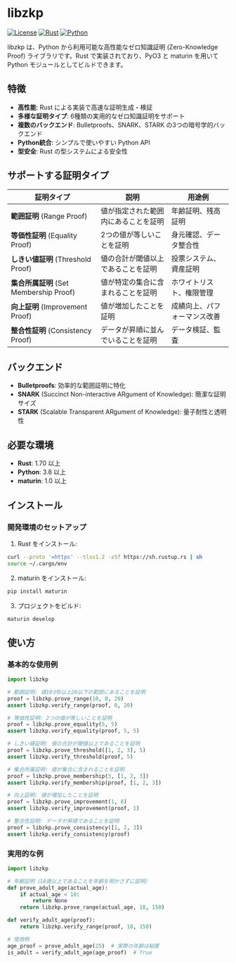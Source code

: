 # libzkp

[![License](https://img.shields.io/badge/license-Apache-2.0-blue.svg)](LICENSE)
[![Rust](https://img.shields.io/badge/rust-1.70+-orange.svg)](https://www.rust-lang.org)
[![Python](https://img.shields.io/badge/python-3.8+-blue.svg)](https://www.python.org)

libzkp は、Python から利用可能な高性能なゼロ知識証明 (Zero-Knowledge Proof) ライブラリです。Rust で実装されており、PyO3 と maturin を用いて Python モジュールとしてビルドできます。

## 特徴

- **高性能**: Rust による実装で高速な証明生成・検証
- **多様な証明タイプ**: 6種類の実用的なゼロ知識証明をサポート
- **複数のバックエンド**: Bulletproofs、SNARK、STARK の3つの暗号学的バックエンド
- **Python統合**: シンプルで使いやすい Python API
- **型安全**: Rust の型システムによる安全性

## サポートする証明タイプ

| 証明タイプ | 説明 | 用途例 |
|-----------|------|--------|
| **範囲証明** (Range Proof) | 値が指定された範囲内にあることを証明 | 年齢証明、残高証明 |
| **等価性証明** (Equality Proof) | 2つの値が等しいことを証明 | 身元確認、データ整合性 |
| **しきい値証明** (Threshold Proof) | 値の合計が閾値以上であることを証明 | 投票システム、資産証明 |
| **集合所属証明** (Set Membership Proof) | 値が特定の集合に含まれることを証明 | ホワイトリスト、権限管理 |
| **向上証明** (Improvement Proof) | 値が増加したことを証明 | 成績向上、パフォーマンス改善 |
| **整合性証明** (Consistency Proof) | データが昇順に並んでいることを証明 | データ検証、監査 |

## バックエンド

- **Bulletproofs**: 効率的な範囲証明に特化
- **SNARK** (Succinct Non-interactive ARgument of Knowledge): 簡潔な証明サイズ
- **STARK** (Scalable Transparent ARgument of Knowledge): 量子耐性と透明性

## 必要な環境

- **Rust**: 1.70 以上
- **Python**: 3.8 以上
- **maturin**: 1.0 以上

## インストール

### 開発環境のセットアップ

1. Rust をインストール:
```bash
curl --proto '=https' --tlsv1.2 -sSf https://sh.rustup.rs | sh
source ~/.cargo/env
```

2. maturin をインストール:
```bash
pip install maturin
```

3. プロジェクトをビルド:
```bash
maturin develop
```

## 使い方

### 基本的な使用例

```python
import libzkp

# 範囲証明: 値10が0以上20以下の範囲にあることを証明
proof = libzkp.prove_range(10, 0, 20)
assert libzkp.verify_range(proof, 0, 20)

# 等価性証明: 2つの値が等しいことを証明
proof = libzkp.prove_equality(5, 5)
assert libzkp.verify_equality(proof, 5, 5)

# しきい値証明: 値の合計が閾値以上であることを証明
proof = libzkp.prove_threshold([1, 2, 3], 5)
assert libzkp.verify_threshold(proof, 5)

# 集合所属証明: 値が集合に含まれることを証明
proof = libzkp.prove_membership(3, [1, 2, 3])
assert libzkp.verify_membership(proof, [1, 2, 3])

# 向上証明: 値が増加したことを証明
proof = libzkp.prove_improvement(1, 8)
assert libzkp.verify_improvement(proof, 1)

# 整合性証明: データが昇順であることを証明
proof = libzkp.prove_consistency([1, 2, 3])
assert libzkp.verify_consistency(proof)
```

### 実用的な例

```python
import libzkp

# 年齢証明（18歳以上であることを年齢を明かさずに証明）
def prove_adult_age(actual_age):
    if actual_age < 18:
        return None
    return libzkp.prove_range(actual_age, 18, 150)

def verify_adult_age(proof):
    return libzkp.verify_range(proof, 18, 150)

# 使用例
age_proof = prove_adult_age(25)  # 実際の年齢は秘匿
is_adult = verify_adult_age(age_proof)  # True
```
